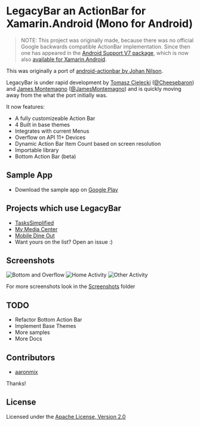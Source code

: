LegacyBar an ActionBar for Xamarin.Android (Mono for Android)
===================

> NOTE: This project was originally made, because there was no official Google backwards compatible ActionBar implementation. Since then one has appeared in the [Android Support V7 package](http://developer.android.com/tools/support-library/features.html#v7), which is now also [available for Xamarin.Android](http://components.xamarin.com/view/xamandroidsupportv7appcompat).



This was originally a port of [android-actionbar by Johan Nilson](https://github.com/johannilsson/android-actionbar). 

LegacyBar is under rapid development by [Tomasz Cielecki](https://github.com/Cheesebaron) ([@Cheesebaron](http://www.twitter.com/Cheesebaron)) and [James Montemagno](https://github.com/JamesMontemagno) ([@JamesMontemagno](http://www.twitter.com/jamesmontemagno)) and is quickly moving away from the what the port initially was.

It now features:
* A fully customizeable Action Bar
* 4 Built in base themes
* Integrates with current Menus
* Overflow on API 11+ Devices
* Dynamic Action Bar Item Count based on screen resolution
* Importable library
* Bottom Action Bar (beta)

## Sample App
* Download the sample app on [Google Play](https://play.google.com/store/apps/details?id=legacybar.sample)

## Projects which use LegacyBar
* [TasksSimplified](https://github.com/jamesmontemagno/TasksSimplified)
* [My Media Center](https://play.google.com/store/apps/details?id=com.ceton.companion)
* [Mobile Dine Out](https://play.google.com/store/apps/details?id=MenuFinderAN.MenuFinderAN)
* Want yours on the list? Open an issue :)

## Screenshots
![Bottom and Overflow](https://raw.github.com/Cheesebaron/LegacyBar/master/Screenshots/BottomAction_Overflow.png)
![Home Activity](https://raw.github.com/Cheesebaron/LegacyBar/master/Screenshots/Home.png)
![Other Activity](https://raw.github.com/Cheesebaron/LegacyBar/master/Screenshots/Other_Activity.png)

For more screenshots look in the [Screenshots](https://github.com/Cheesebaron/LegacyBar/tree/master/Screenshots) folder

## TODO
* Refactor Bottom Action Bar
* Implement Base Themes
* More samples
* More Docs

## Contributors
* [aaronmix](https://github.com/aaronmix)

Thanks!

## License
Licensed under the [Apache License, Version 2.0](http://www.apache.org/licenses/LICENSE-2.0.html)
